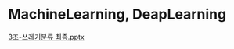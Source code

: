 # MachineLearning, DeapLearning


[3조-쓰레기분류 최종.pptx](https://github.com/wjs1324/MachineLearning/files/7414229/3.-.pptx)


